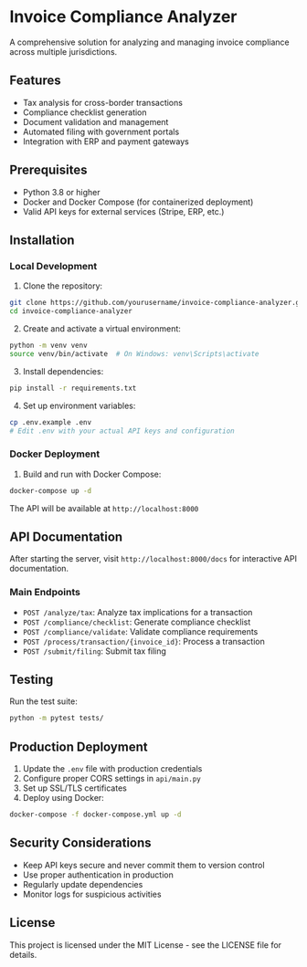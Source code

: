# Invoice Compliance Analyzer

A comprehensive solution for analyzing and managing invoice compliance across multiple jurisdictions.

## Features

- Tax analysis for cross-border transactions
- Compliance checklist generation
- Document validation and management
- Automated filing with government portals
- Integration with ERP and payment gateways

## Prerequisites

- Python 3.8 or higher
- Docker and Docker Compose (for containerized deployment)
- Valid API keys for external services (Stripe, ERP, etc.)

## Installation

### Local Development

1. Clone the repository:
```bash
git clone https://github.com/yourusername/invoice-compliance-analyzer.git
cd invoice-compliance-analyzer
```

2. Create and activate a virtual environment:
```bash
python -m venv venv
source venv/bin/activate  # On Windows: venv\Scripts\activate
```

3. Install dependencies:
```bash
pip install -r requirements.txt
```

4. Set up environment variables:
```bash
cp .env.example .env
# Edit .env with your actual API keys and configuration
```

### Docker Deployment

1. Build and run with Docker Compose:
```bash
docker-compose up -d
```

The API will be available at `http://localhost:8000`

## API Documentation

After starting the server, visit `http://localhost:8000/docs` for interactive API documentation.

### Main Endpoints

- `POST /analyze/tax`: Analyze tax implications for a transaction
- `POST /compliance/checklist`: Generate compliance checklist
- `POST /compliance/validate`: Validate compliance requirements
- `POST /process/transaction/{invoice_id}`: Process a transaction
- `POST /submit/filing`: Submit tax filing

## Testing

Run the test suite:
```bash
python -m pytest tests/
```

## Production Deployment

1. Update the `.env` file with production credentials
2. Configure proper CORS settings in `api/main.py`
3. Set up SSL/TLS certificates
4. Deploy using Docker:
```bash
docker-compose -f docker-compose.yml up -d
```

## Security Considerations

- Keep API keys secure and never commit them to version control
- Use proper authentication in production
- Regularly update dependencies
- Monitor logs for suspicious activities

## License

This project is licensed under the MIT License - see the LICENSE file for details.
